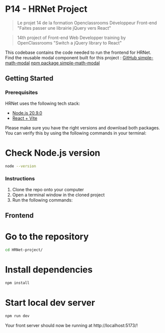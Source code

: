 # P14 - HRNet Project

> Le projet 14 de la formation Openclassrooms Développeur Front-end "Faites passer une librairie jQuery vers React"

> 14th project of Front-end Web Developper training by OpenClassrooms "Switch a jQuery library to React"

This codebase contains the code needed to run the frontend for HRNet.
Find the reusable modal component built for this project :
[GitHub simple-math-modal](https://github.com/mathhetru/simpleMathModal)
[npm package simple-math-modal](https://www.npmjs.com/package/simple-modal-math)

## Getting Started

### Prerequisites

HRNet uses the following tech stack:

- [Node.js 20.9.0](https://nodejs.org/en/)
- [React + Vite](https://github.com/vitejs/vite-plugin-react/blob/main/packages/plugin-react/README.md)

Please make sure you have the right versions and download both packages. You can verify this by using the following commands in your terminal:

# Check Node.js version

```bash
node --version
```

### Instructions

1. Clone the repo onto your computer
2. Open a terminal window in the cloned project
3. Run the following commands:

## Frontend

# Go to the repository

```bash
cd HRNet-project/
```

# Install dependencies

```bash
npm install
```

# Start local dev server

```bash
npm run dev
```

Your front server should now be running at http://localhost:5173/!
